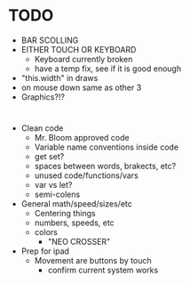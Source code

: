 # TODO
- BAR SCOLLING
- EITHER TOUCH OR KEYBOARD
    - Keyboard currently broken
    - have a temp fix, see if it is good enough
- "this.width" in draws
- on mouse down same as other 3
- Graphics?!?
#
- Clean code
    - Mr. Bloom approved code
    - Variable name conventions inside code
    - get set?
    - spaces between words, brakects, etc?
    - unused code/functions/vars
    - var vs let?
    - semi-colens
- General math/speed/sizes/etc
    - Centering things
    - numbers, speeds, etc
    - colors
        - "NEO CROSSER"
- Prep for ipad
    - Movement are buttons by touch
        - confirm current system works
#
